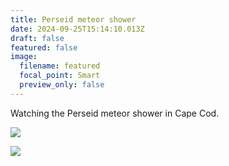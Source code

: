 ```yaml
---
title: Perseid meteor shower
date: 2024-09-25T15:14:10.013Z
draft: false
featured: false
image:
  filename: featured
  focal_point: Smart
  preview_only: false
---
```

Watching the Perseid meteor shower in Cape Cod.

![](截屏2024-09-25-上午11.14.59.png)

![](截屏2024-09-25-上午11.15.13.png)